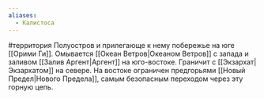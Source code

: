 ```yaml
---
aliases:
  - Калистоса
---
```

#территория 
Полуостров и прилегающе к нему побережье на юге [[Орими Ги]]. Омывается [[Океан Ветров|Океаном Ветров]] с запада и заливом [[Залив Аргент|Аргент]] на юго-востоке. Граничит с [[Экзархат|Экзархатом]] на севере. На востоке ограничен предгорьями [[Новый Предел|Нового Предела]], самым безопасным переходом через эту горную цепь.